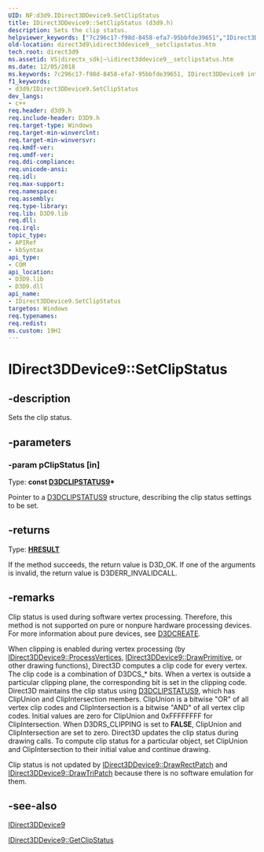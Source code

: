 ```yaml
---
UID: NF:d3d9.IDirect3DDevice9.SetClipStatus
title: IDirect3DDevice9::SetClipStatus (d3d9.h)
description: Sets the clip status.helpviewer_keywords: ["7c296c17-f98d-8458-efa7-95bbfde39651","IDirect3DDevice9 interface [Direct3D 9]","SetClipStatus method","IDirect3DDevice9.SetClipStatus","IDirect3DDevice9::SetClipStatus","SetClipStatus","SetClipStatus method [Direct3D 9]","SetClipStatus method [Direct3D 9]","IDirect3DDevice9 interface","d3d9helper/IDirect3DDevice9::SetClipStatus","direct3d9.idirect3ddevice9__setclipstatus"]
old-location: direct3d9\idirect3ddevice9__setclipstatus.htm
tech.root: direct3d9
ms.assetid: VS|directx_sdk|~\idirect3ddevice9__setclipstatus.htm
ms.date: 12/05/2018
ms.keywords: 7c296c17-f98d-8458-efa7-95bbfde39651, IDirect3DDevice9 interface [Direct3D 9],SetClipStatus method, IDirect3DDevice9.SetClipStatus, IDirect3DDevice9::SetClipStatus, SetClipStatus, SetClipStatus method [Direct3D 9], SetClipStatus method [Direct3D 9],IDirect3DDevice9 interface, d3d9helper/IDirect3DDevice9::SetClipStatus, direct3d9.idirect3ddevice9__setclipstatus
f1_keywords:
- d3d9/IDirect3DDevice9.SetClipStatus
dev_langs:
- c++
req.header: d3d9.h
req.include-header: D3D9.h
req.target-type: Windows
req.target-min-winverclnt: 
req.target-min-winversvr: 
req.kmdf-ver: 
req.umdf-ver: 
req.ddi-compliance: 
req.unicode-ansi: 
req.idl: 
req.max-support: 
req.namespace: 
req.assembly: 
req.type-library: 
req.lib: D3D9.lib
req.dll: 
req.irql: 
topic_type:
- APIRef
- kbSyntax
api_type:
- COM
api_location:
- D3D9.lib
- D3D9.dll
api_name:
- IDirect3DDevice9.SetClipStatus
targetos: Windows
req.typenames: 
req.redist: 
ms.custom: 19H1
---
```


# IDirect3DDevice9::SetClipStatus


## -description


Sets the clip status.


## -parameters




### -param pClipStatus [in]

Type: <b>const <a href="https://docs.microsoft.com/windows/desktop/direct3d9/d3dclipstatus9">D3DCLIPSTATUS9</a>*</b>

Pointer to a <a href="https://docs.microsoft.com/windows/desktop/direct3d9/d3dclipstatus9">D3DCLIPSTATUS9</a> structure, describing the clip status settings to be set. 


## -returns



Type: <b><a href="/windows/win32/com/structure-of-com-error-codes">HRESULT</a></b>

If the method succeeds, the return value is D3D_OK.
 If one of the arguments is invalid, the return value is D3DERR_INVALIDCALL.




## -remarks



Clip status is used during software vertex processing. Therefore, this method is not supported on pure or nonpure hardware processing devices. For more information about pure devices, see <a href="https://docs.microsoft.com/windows/desktop/direct3d9/d3dcreate">D3DCREATE</a>.

When clipping is enabled during vertex processing (by <a href="https://docs.microsoft.com/windows/desktop/api/d3d9/nf-d3d9-idirect3ddevice9-processvertices">IDirect3DDevice9::ProcessVertices</a>, <a href="https://docs.microsoft.com/windows/desktop/api/d3d9/nf-d3d9-idirect3ddevice9-drawprimitive">IDirect3DDevice9::DrawPrimitive</a>, or other drawing functions), Direct3D computes a clip code for every vertex. The clip code is a combination of D3DCS_* bits. When a vertex is outside a particular clipping plane, the corresponding bit is set in the clipping code. Direct3D maintains the clip status using <a href="https://docs.microsoft.com/windows/desktop/direct3d9/d3dclipstatus9">D3DCLIPSTATUS9</a>, which has ClipUnion and ClipIntersection members. ClipUnion is a bitwise "OR" of all vertex clip codes and ClipIntersection is a bitwise "AND" of all vertex clip codes. Initial values are zero for ClipUnion and 0xFFFFFFFF for ClipIntersection. When D3DRS_CLIPPING is set to <b>FALSE</b>, ClipUnion and ClipIntersection are set to zero. Direct3D updates the clip status during drawing calls. To compute clip status for a particular object, set ClipUnion and ClipIntersection to their initial value and continue drawing.

Clip status is not updated by <a href="https://docs.microsoft.com/windows/desktop/api/d3d9/nf-d3d9-idirect3ddevice9-drawrectpatch">IDirect3DDevice9::DrawRectPatch</a> and <a href="https://docs.microsoft.com/windows/desktop/api/d3d9/nf-d3d9-idirect3ddevice9-drawtripatch">IDirect3DDevice9::DrawTriPatch</a> because there is no software emulation for them.




## -see-also




<a href="https://docs.microsoft.com/windows/desktop/api/d3d9helper/nn-d3d9helper-idirect3ddevice9">IDirect3DDevice9</a>



<a href="https://docs.microsoft.com/windows/desktop/api/d3d9/nf-d3d9-idirect3ddevice9-getclipstatus">IDirect3DDevice9::GetClipStatus</a>
 

 

